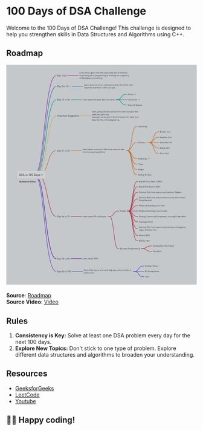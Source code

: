 # 100 Days of DSA Challenge

Welcome to the 100 Days of DSA Challenge! This challenge is designed to help you strengthen skills in Data Structures and Algorithms using C++. 

## Roadmap

![DSA Roadmap](https://github.com/Shivani-Sharma-23/100-Days_of_DSA/blob/main/Roadmap.jpg)
<br><br>
**Source**: [Roadmap](https://whimsical.com/100-days-of-dsa-JjsnhMcKViecPVFfFAZx3g)<br>
**Source Video**: [Video](https://youtu.be/hszVCtcadaU?si=nf_wMgGRrvV8K0cA)

## Rules

1. **Consistency is Key:** Solve at least one DSA problem every day for the next 100 days.
2. **Explore New Topics:** Don't stick to one type of problem. Explore different data structures and algorithms to broaden your understanding.

## Resources

- [GeeksforGeeks](https://www.geeksforgeeks.org/)
- [LeetCode](https://leetcode.com/)
- [Youtube](https://www.youtube.com)

## 👩‍💻 Happy coding!
